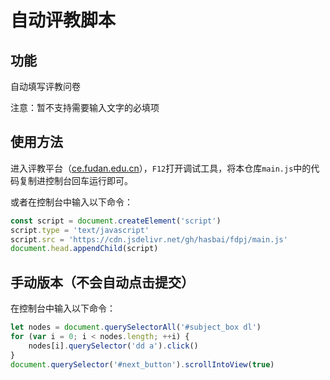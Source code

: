 # 自动评教脚本

## 功能

自动填写评教问卷

注意：暂不支持需要输入文字的必填项

## 使用方法

进入评教平台（[ce.fudan.edu.cn](http://ce.fudan.edu.cn)），`F12`打开调试工具，将本仓库`main.js`中的代码复制进控制台回车运行即可。

或者在控制台中输入以下命令：

```js
const script = document.createElement('script')
script.type = 'text/javascript'
script.src = 'https://cdn.jsdelivr.net/gh/hasbai/fdpj/main.js'
document.head.appendChild(script)
```

## 手动版本（不会自动点击提交）

在控制台中输入以下命令：

```js
let nodes = document.querySelectorAll('#subject_box dl')
for (var i = 0; i < nodes.length; ++i) {
    nodes[i].querySelector('dd a').click()
}
document.querySelector('#next_button').scrollIntoView(true)
```
